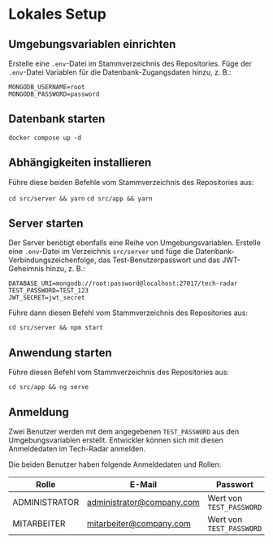 # Lokales Setup

## Umgebungsvariablen einrichten
Erstelle eine `.env`-Datei im Stammverzeichnis des Repositories.
Füge der `.env`-Datei Variablen für die Datenbank-Zugangsdaten hinzu, z. B.:

```
MONGODB_USERNAME=root
MONGODB_PASSWORD=password
```

## Datenbank starten
`docker compose up -d`

## Abhängigkeiten installieren
Führe diese beiden Befehle vom Stammverzeichnis des Repositories aus:

`cd src/server && yarn`
`cd src/app && yarn`

## Server starten
Der Server benötigt ebenfalls eine Reihe von Umgebungsvariablen.
Erstelle eine `.env`-Datei im Verzeichnis `src/server` und füge die Datenbank-Verbindungszeichenfolge, das Test-Benutzerpasswort und das JWT-Geheimnis hinzu, z. B.:

```
DATABASE_URI=mongodb://root:password@localhost:27017/tech-radar
TEST_PASSWORD=TEST_123
JWT_SECRET=jwt_secret
```

Führe dann diesen Befehl vom Stammverzeichnis des Repositories aus:

`cd src/server && npm start`

## Anwendung starten
Führe diesen Befehl vom Stammverzeichnis des Repositories aus:

`cd src/app && ng serve`

## Anmeldung
Zwei Benutzer werden mit dem angegebenen `TEST_PASSWORD` aus den Umgebungsvariablen erstellt. Entwickler können sich mit diesen Anmeldedaten im Tech-Radar anmelden.

Die beiden Benutzer haben folgende Anmeldedaten und Rollen:

| Rolle | E-Mail | Passwort |
| ----- | ----- | -------- |
| ADMINISTRATOR | administrator@company.com | Wert von `TEST_PASSWORD` |
| MITARBEITER | mitarbeiter@company.com | Wert von `TEST_PASSWORD` |
